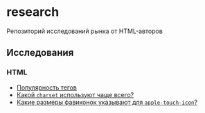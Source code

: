 # research
Репозиторий исследований рынка от HTML-авторов

## Исследования
### HTML
* [Популярность тегов](research/popularity-of-tags.md)
* [Какой `charset` используют чаще всего?](research/charset.md)
* [Какие размеры фавиконок указывают для `apple-touch-icon`?](research/favicon-sizes.md)
